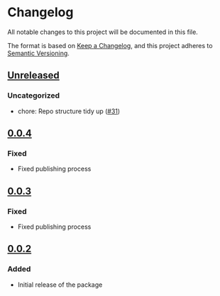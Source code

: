 # Changelog

All notable changes to this project will be documented in this file.

The format is based on [Keep a Changelog](https://keepachangelog.com/en/1.0.0/),
and this project adheres to [Semantic Versioning](https://semver.org/spec/v2.0.0.html).

## [Unreleased]

### Uncategorized

- chore: Repo structure tidy up ([#31](https://github.com/MetaMask/mobile-wallet-protocol/pull/31))

## [0.0.4]

### Fixed

- Fixed publishing process

## [0.0.3]

### Fixed

- Fixed publishing process

## [0.0.2]

### Added

- Initial release of the package

[Unreleased]: https://github.com/MetaMask/mobile-wallet-protocol/compare/@metamask/mobile-wallet-protocol-core@0.0.4...HEAD
[0.0.4]: https://github.com/MetaMask/mobile-wallet-protocol/compare/@metamask/mobile-wallet-protocol-core@0.0.3...@metamask/mobile-wallet-protocol-core@0.0.4
[0.0.3]: https://github.com/MetaMask/mobile-wallet-protocol/compare/@metamask/mobile-wallet-protocol-core@0.0.2...@metamask/mobile-wallet-protocol-core@0.0.3
[0.0.2]: https://github.com/MetaMask/mobile-wallet-protocol/releases/tag/@metamask/mobile-wallet-protocol-core@0.0.2

